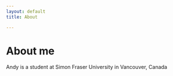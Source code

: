 ```yaml
---
layout: default
title: About

---
```


# About me
Andy is a student at Simon Fraser University in Vancouver, Canada